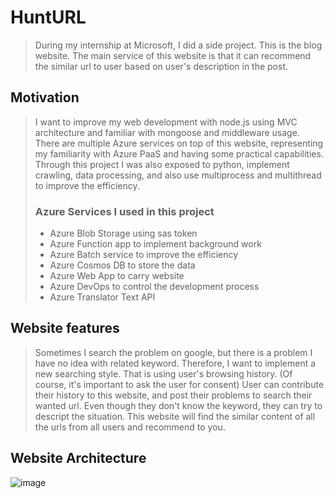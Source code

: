 # HuntURL
> During my internship at Microsoft, I did a side project. This is the blog website. The main service of this website is that it can recommend the similar url to user based on user's description in the post.  

## Motivation
> I want to improve my web development with node.js using MVC architecture and familiar with mongoose and middleware usage. There are multiple Azure services on top of this website, representing my familiarity with Azure PaaS and having some practical capabilities. Through this project I was also exposed to python, implement crawling, data processing, and also use multiprocess and multithread to improve the efficiency.
>
> ### Azure Services I used in this project
>  - Azure Blob Storage using sas token
>  - Azure Function app to implement background work
>  - Azure Batch service to improve the efficiency
>  - Azure Cosmos DB to store the data
>  - Azure Web App to carry website
>  - Azure DevOps to control the development process
>  - Azure Translator Text API

## Website features
> Sometimes I search the problem on google, but there is a problem I have no idea with related keyword. Therefore, I want to implement a new searching style. That is using user's browsing history. (Of course, it's important to ask the user for consent) User can contribute their history to this website, and post their problems to search their wanted url. Even though they don't know the keyword, they can try to descript the situation. This website will find the similar content of all the urls from all users  and recommend to you.<br>

## Website Architecture
![image](https://github.com/LOTINGYI/Learning-route/blob/master/public/images/github/Tim_Side_Project.jpg)
  

